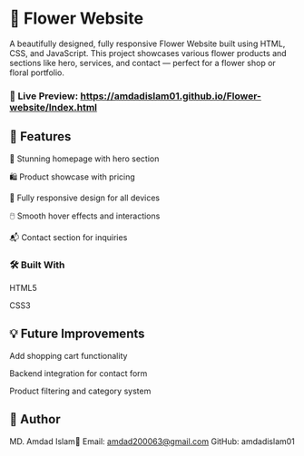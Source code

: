 #  🌸 Flower Website

A beautifully designed, fully responsive Flower Website built using HTML, CSS, and JavaScript. This project showcases various flower products and sections like hero, 
services, and contact — perfect for a flower shop or floral portfolio.

###  🔗 Live Preview: https://amdadislam01.github.io/Flower-website/Index.html

##  🚀 Features

🌼 Stunning homepage with hero section

🛍️ Product showcase with pricing

📱 Fully responsive design for all devices

🖱️ Smooth hover effects and interactions

📬 Contact section for inquiries

###  🛠️ Built With

HTML5

CSS3

##  💡 Future Improvements

Add shopping cart functionality

Backend integration for contact form

Product filtering and category system

##  🙌 Author

MD. Amdad Islam📧 
Email: amdad200063@gmail.com
GitHub: amdadislam01
